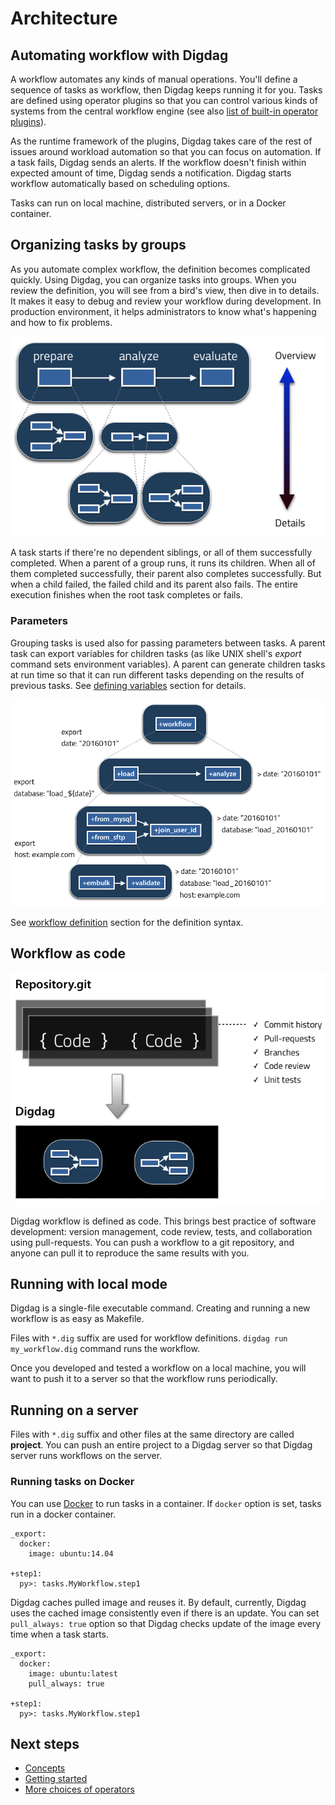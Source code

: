 # Architecture

## Automating workflow with Digdag

A workflow automates any kinds of manual operations. You'll define a sequence of tasks as workflow, then Digdag keeps running it for you. Tasks are defined using operator plugins so that you can control various kinds of systems from the central workflow engine (see also [list of built-in operator plugins](operators.html)).

As the runtime framework of the plugins, Digdag takes care of the rest of issues around workload automation so that you can focus on automation. If a task fails, Digdag sends an alerts. If the workflow doesn't finish within expected amount of time, Digdag sends a notification. Digdag starts workflow automatically based on scheduling options.

Tasks can run on local machine, distributed servers, or in a Docker container.

## Organizing tasks by groups

As you automate complex workflow, the definition becomes complicated quickly. Using Digdag, you can organize tasks into groups. When you review the definition, you will see from a bird's view, then dive in to details. It makes it easy to debug and review your workflow during development. In production environment, it helps administrators to know what's happening and how to fix problems.

![Grouping tasks](_static/grouping-tasks.png)

A task starts if there're no dependent siblings, or all of them successfully completed. When a parent of a group runs, it runs its children. When all of them completed successfully, their parent also completes successfully. But when a child failed, the failed child and its parent also fails. The entire execution finishes when the root task completes or fails.

### Parameters

Grouping tasks is used also for passing parameters between tasks. A parent task can export variables for children tasks (as like UNIX shell's *export* command sets environment variables). A parent can generate children tasks at run time so that it can run different tasks depending on the results of previous tasks. See [defining variables](workflow_definition.html#defining-variables) section for details.

![Exporting parameters](_static/export-params.png)

See [workflow definition](workflow_definition.html) section for the definition syntax.

## Workflow as code

![Workflow as code](_static/workflow-as-code.png)

Digdag workflow is defined as code. This brings best practice of software development: version management, code review, tests, and collaboration using pull-requests. You can push a workflow to a git repository, and anyone can pull it to reproduce the same results with you.

## Running with local mode

Digdag is a single-file executable command. Creating and running a new workflow is as easy as Makefile.

Files with `*.dig` suffix are used for workflow definitions. `digdag run my_workflow.dig` command runs the workflow.

Once you developed and tested a workflow on a local machine, you will want to push it to a server so that the workflow runs periodically.

## Running on a server

Files with `*.dig` suffix and other files at the same directory are called **project**. You can push an entire project to a Digdag server so that Digdag server runs workflows on the server.

### Running tasks on Docker

You can use [Docker](https://www.docker.com/) to run tasks in a container.  If `docker` option is set, tasks run in a docker container.

    _export:
      docker:
        image: ubuntu:14.04
    
    +step1:
      py>: tasks.MyWorkflow.step1

Digdag caches pulled image and reuses it. By default, currently, Digdag uses the cached image consistently even if there is an update. You can set `pull_always: true` option so that Digdag checks update of the image every time when a task starts.

    _export:
      docker:
        image: ubuntu:latest
        pull_always: true
    
    +step1:
      py>: tasks.MyWorkflow.step1

## Next steps

* [Concepts](concepts.html)
* [Getting started](scheduling_workflow.html)
* [More choices of operators](operators.html)

